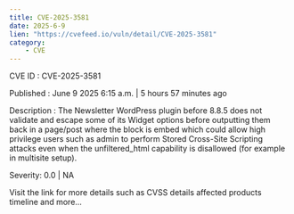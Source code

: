 ```yaml
---
title: CVE-2025-3581
date: 2025-6-9
lien: "https://cvefeed.io/vuln/detail/CVE-2025-3581"
category:
    - CVE
---
```


CVE ID : CVE-2025-3581

Published :  June 9
2025
6:15 a.m. | 5 hours
57 minutes ago

Description : The Newsletter  WordPress plugin before 8.8.5 does not validate and escape some of its Widget options before outputting them back in a page/post where the block is embed
which could allow high privilege users such as admin to perform Stored Cross-Site Scripting attacks even when the unfiltered_html capability is disallowed (for example in multisite setup).

Severity: 0.0 | NA

Visit the link for more details
such as CVSS details
affected products
timeline
and more...
